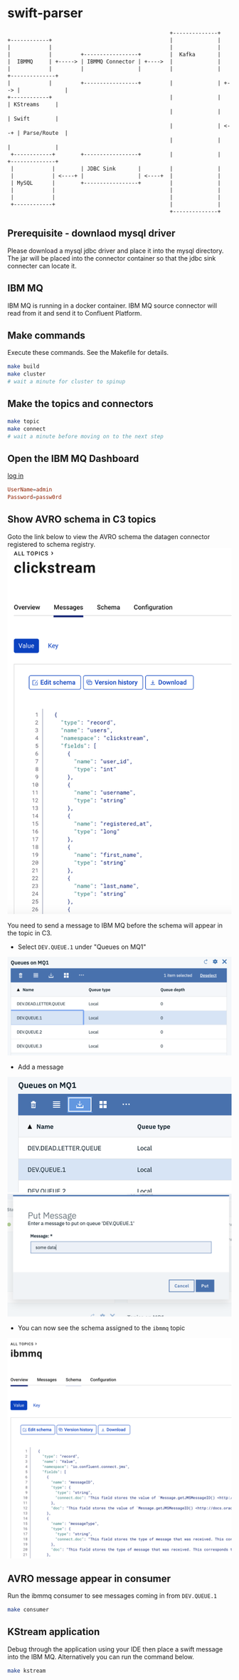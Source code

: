 # swift-parser

```text
                                                   +--------------+
+------------+                                     |              |
|            |                                     |              |
|            |         +-----------------+         |  Kafka       |
|  IBMMQ     | +-----> | IBMMQ Connector | +---->  |              |
|            |         |                 |         |              |      +--------------+
|            |         +-----------------+         |              | +--> |              |
+------------+                                     |              |      | KStreams     |
                                                   |              |      | Swift        |
                                                   |              | <--+ | Parse/Route  |
                                                   |              |      |              |
 +------------+        +-----------------+         |              |      +--------------+
 |            |        | JDBC Sink       |         |              |
 |            | <----+ |                 | <----+  |              |
 | MySQL      |        +-----------------+         |              |
 |            |                                    |              |
 |            |                                    |              |
 +------------+                                    |              |
                                                   +--------------+

```

## Prerequisite - downlaod mysql driver

Please download a mysql jdbc driver and place it into the mysql directory. The jar will be placed into the connector container so that the jdbc sink connecter can locate it.

## IBM MQ

IBM MQ is running in a docker container. IBM MQ source connector will read from it and send it to Confluent Platform.

## Make commands

Execute these commands. See the Makefile for details.

```bash
make build
make cluster
# wait a minute for cluster to spinup
```

## Make the topics and connectors

```bash
make topic
make connect
# wait a minute before moving on to the next step
```

## Open the IBM MQ Dashboard

[log in](https://localhost:9443/ibmmq/console/login.html)

```conf
UserName=admin
Password=passw0rd
```

## Show AVRO schema in C3 topics

Goto the link below to view the AVRO schema the datagen connector registered to schema registry.
![clickstream schema](images/clickstream-schema.png)

You need to send a message to IBM MQ before the schema will appear in the topic in C3.

- Select `DEV.QUEUE.1` under "Queues on MQ1"

![ibmmq](images/ibmmq-queues.png)

- Add a message

![add image](images/addmessage.png)
![add image](images/addmessage2.png)

- You can now see the schema assigned to the `ibmmq` topic

![ibmmq topic](images/ibmmq-schema.png)

## AVRO message appear in consumer

Run the ibmmq consumer to see messages coming in from `DEV.QUEUE.1`

```bash
make consumer
```

## KStream application

Debug through the application using your IDE then place a swift message into the IBM MQ. Alternatively you can run the command below.

```bash
make kstream
```
